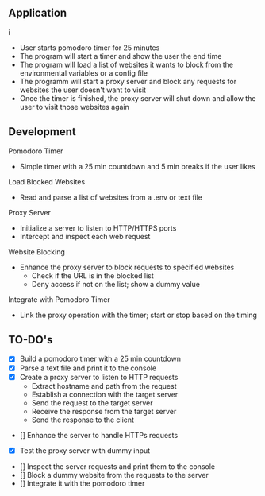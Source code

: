 

## Application
i
- User starts pomodoro timer for 25 minutes
- The program will start a timer and show the user the end time
- The program will load a list of websites it wants to block from the environmental variables or a config file
- The programm will start a proxy server and block any requests for websites the user doesn't want to visit
- Once the timer is finished, the proxy server will shut down and allow the user to visit those websites again

## Development 

Pomodoro Timer
- Simple timer with a 25 min countdown and 5 min breaks if the user likes

Load Blocked Websites
- Read and parse a list of websites from a .env or text file

Proxy Server
- Initialize a server to listen to HTTP/HTTPS ports
- Intercept and inspect each web request

Website Blocking
- Enhance the proxy server to block requests to specified websites
    - Check if the URL is in the blocked list
    - Deny access if not on the list; show a dummy value

Integrate with Pomodoro Timer
- Link the proxy operation with the timer; start or stop based on the timing

## TO-DO's
- [X] Build a pomodoro timer with a 25 min countdown
- [X] Parse a text file and print it to the console
- [X] Create a proxy server to listen to HTTP requests
    - Extract hostname and path from the request
    - Establish a connection with the target server
    - Send the request to the target server
    - Receive the response from the target server
    - Send the response to the client
- [] Enhance the server to handle HTTPs requests
- [X] Test the proxy server with dummy input
- [] Inspect the server requests and print them to the console
- [] Block a dummy website from the requests to the server
- [] Integrate it with the pomodoro timer

